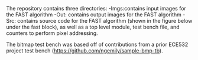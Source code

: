 The repository contains three directories: 
  -Imgs:contains input images for the FAST algorithm
  -Out: contains output images for the FAST algorithm
  -Src: contains source code for the FAST algorithm (shown in the figure below under the fast block), as well as a top level module, test bench file, and counters to perform pixel addressing.

The bitmap test bench was based off of contributions from a prior ECE532 project test bench (https://github.com/ngemily/sample-bmp-tb).

